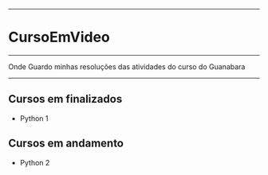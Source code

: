 ----
# CursoEmVideo

----
Onde Guardo minhas resoluções das atividades do curso do Guanabara

----
## Cursos em finalizados
- Python 1

## Cursos em andamento
- Python 2
